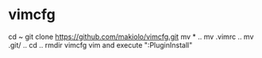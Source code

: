 # vimcfg
cd ~
git clone https://github.com/makiolo/vimcfg.git
mv * ..
mv .vimrc ..
mv .git/ ..
cd ..
rmdir vimcfg
vim and execute ":PluginInstall"
